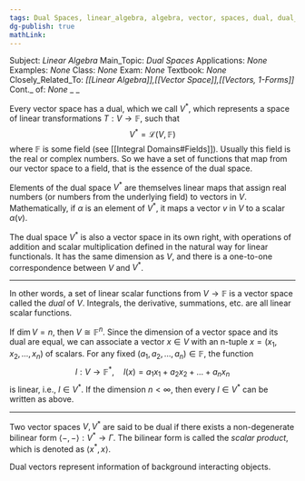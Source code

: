 ```yaml
---
tags: Dual Spaces, linear_algebra, algebra, vector, spaces, dual, dual_space, Math contravariant, Space, 
dg-publish: true
mathLink: 
---
```

Subject: _Linear Algebra_
Main\_Topic: _Dual Spaces_
Applications: _None_
Examples: _None_
Class: _None_
Exam: _None_
Textbook: _None_
Closely\_Related\_To: _[[Linear Algebra]],[[Vector Space]],[[Vectors, 1-Forms]]_
Cont.\_ of: _None_ 
_
_

Every vector space has a dual, which we call $V^{*}$, which represents a space of linear transformations $T:V \rightarrow \mathbb{F}$, such that 
$$
V^{*} = \mathcal{L}(V,\mathbb{F})
$$
where $\mathbb{F}$ is some field (see [[Integral Domains#Fields]]). Usually this field is the real or complex numbers. So we have a set of functions that map from our vector space to a field, that is the essence of the dual space. 

Elements of the dual space $V^*$ are themselves linear maps that assign real numbers (or numbers from the underlying field) to vectors in $V$. Mathematically, if $\alpha$ is an element of $V^*$, it maps a vector $v$ in $V$ to a scalar $\alpha(v)$.

The dual space $V^*$ is also a vector space in its own right, with operations of addition and scalar multiplication defined in the natural way for linear functionals. It has the same dimension as $V$, and there is a one-to-one correspondence between $V$ and $V^*$.


---
In other words, a set of linear scalar functions from $V \rightarrow \mathbb{F}$ is a vector space called the _dual_ of $V$. Integrals, the derivative, summations, etc. are all linear scalar functions. 

If $\dim V = n$, then $V \cong \mathbb{F}^{n}$. Since the dimension of a vector space and its dual are equal, we can associate a vector $x \in V$ with an n-tuple $x=(x_{1},x_{2},\ldots,x_{n})$ of scalars. For any fixed $(a_{1},a_{2},\ldots,a_{n}) \in \mathbb{F}$, the function 
$$
l:V \rightarrow \mathbb{F}^{*}, \quad l(x) = a_{1}x_{1}+a_{2}x_{2}+\ldots+a_{n}x_{n}
$$
is linear, i.e., $l \in V^{*}$. If  the dimension $n<\infty$, then every $l \in V^{*}$ can be written as above.


---
Two vector spaces $V,V^{*}$ are said to be dual if there exists a non-degenerate bilinear form $\left<-, -\right>:V^{*} \rightarrow \Gamma$. The bilinear form is called the _scalar product_, which is denoted as $\left<x^{*},x \right>$. 

Dual vectors represent information of background interacting objects. 

